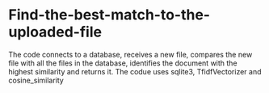 # Find-the-best-match-to-the-uploaded-file
The code connects to a database, receives a new file, compares the new file with all the files in the database, identifies the document with the highest similarity and returns it. The codue uses sqlite3, TfidfVectorizer and cosine_similarity
